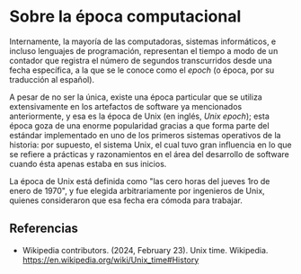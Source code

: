 # Sobre la época computacional

Internamente, la mayoría de las computadoras, sistemas informáticos, e incluso lenguajes de programación, representan el tiempo a modo de un contador que registra el número de segundos transcurridos desde una fecha específica, a la que se le conoce como el *epoch* (o época, por su traducción al español).

A pesar de no ser la única, existe una época particular que se utiliza extensivamente en los artefactos de software ya mencionados anteriormente, y esa es la época de Unix (en inglés, *Unix epoch*); esta época goza de una enorme popularidad gracias a que forma parte del estándar implementado en uno de los primeros sistemas operativos de la historia: por supuesto, el sistema Unix, el cual tuvo gran influencia en lo que se refiere a prácticas y razonamientos en el área del desarrollo de software cuando ésta apenas estaba en sus inicios.

 La época de Unix está definida como "las cero horas del jueves 1ro de enero de 1970", y fue elegida arbitrariamente por ingenieros de Unix, quienes consideraron que esa fecha era cómoda para trabajar.


## Referencias

- Wikipedia contributors. (2024, February 23). Unix time. Wikipedia. https://en.wikipedia.org/wiki/Unix_time#History
